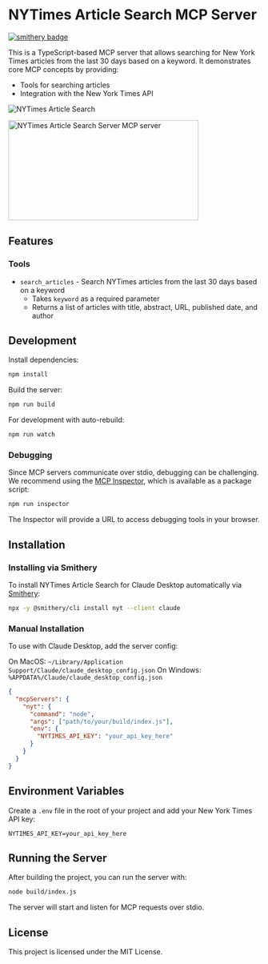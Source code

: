 # NYTimes Article Search MCP Server

[![smithery badge](https://smithery.ai/badge/nyt)](https://smithery.ai/server/nyt)

This is a TypeScript-based MCP server that allows searching for New York Times articles from the last 30 days based on a keyword. It demonstrates core MCP concepts by providing:

- Tools for searching articles
- Integration with the New York Times API

![NYTimes Article Search](img/example.png)

<a href="https://glama.ai/mcp/servers/ylg4ai4vin"><img width="380" height="200" src="https://glama.ai/mcp/servers/ylg4ai4vin/badge" alt="NYTimes Article Search Server MCP server" /></a>

## Features

### Tools
- `search_articles` - Search NYTimes articles from the last 30 days based on a keyword
  - Takes `keyword` as a required parameter
  - Returns a list of articles with title, abstract, URL, published date, and author

## Development

Install dependencies:
```bash
npm install
```

Build the server:
```bash
npm run build
```

For development with auto-rebuild:
```bash
npm run watch
```

### Debugging

Since MCP servers communicate over stdio, debugging can be challenging. We recommend using the [MCP Inspector](https://github.com/modelcontextprotocol/inspector), which is available as a package script:

```bash
npm run inspector
```

The Inspector will provide a URL to access debugging tools in your browser.

## Installation

### Installing via Smithery

To install NYTimes Article Search for Claude Desktop automatically via [Smithery](https://smithery.ai/server/nyt):

```bash
npx -y @smithery/cli install nyt --client claude
```

### Manual Installation
To use with Claude Desktop, add the server config:

On MacOS: `~/Library/Application Support/Claude/claude_desktop_config.json`
On Windows: `%APPDATA%/Claude/claude_desktop_config.json`

```json
{
  "mcpServers": {
    "nyt": {
      "command": "node",
      "args": ["path/to/your/build/index.js"],
      "env": {
        "NYTIMES_API_KEY": "your_api_key_here"
      }
    }
  }
}
```

## Environment Variables

Create a `.env` file in the root of your project and add your New York Times API key:

```
NYTIMES_API_KEY=your_api_key_here
```

## Running the Server

After building the project, you can run the server with:

```bash
node build/index.js
```

The server will start and listen for MCP requests over stdio.

## License

This project is licensed under the MIT License.
